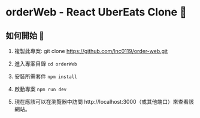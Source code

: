 # orderWeb - React UberEats Clone 🍔


## 如何開始 🚀

1. 複製此專案:
git clone https://github.com/lnc0119/order-web.git

2. 進入專案目錄
`cd orderWeb`

3. 安裝所需套件
`npm install`

4. 啟動專案
`npm run dev`

5. 現在應該可以在瀏覽器中訪問 http://localhost:3000（或其他端口）來查看該網站。
